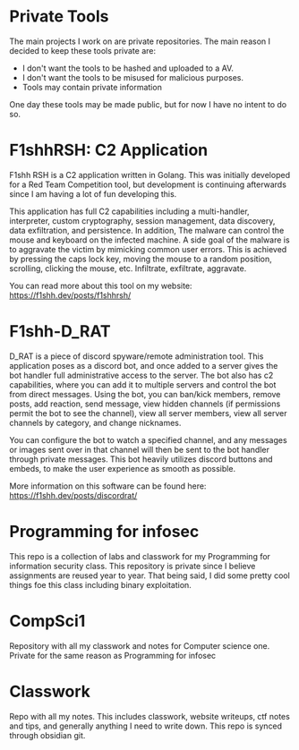 # Private Tools
The main projects I work on are private repositories. The main reason I decided to keep these tools private are:
- I don't want the tools to be hashed and uploaded to a AV.
- I don't want the tools to be misused for malicious purposes.
- Tools may contain private information

One day these tools may be made public, but for now I have no intent to do so.

# F1shhRSH: C2 Application
F1shh RSH is a C2 application written in Golang. This was initially developed for a Red Team Competition tool, but development is continuing afterwards since I am having a lot of fun developing this.

This application has full C2 capabilities including a multi-handler, interpreter, custom cryptography, session management, data discovery, data exfiltration, and persistence. In addition, The malware can control the mouse and keyboard on the infected machine. A side goal of the malware is to aggravate the victim by mimicking common user errors. This is achieved by pressing the caps lock key, moving the mouse to a random position, scrolling, clicking the mouse, etc. Infiltrate, exfiltrate, aggravate. 

You can read more about this tool on my website: https://f1shh.dev/posts/f1shhrsh/

# F1shh-D_RAT
D_RAT is a piece of discord spyware/remote administration tool. This application poses as a discord bot, and once added to a server gives the bot handler full administrative access to the server. The bot also has c2 capabilities, where you can add it to multiple servers and control the bot from direct messages. Using the bot, you can ban/kick members, remove posts, add reaction, send message, view hidden channels (if permissions permit the bot to see the channel), view all server members, view all server channels by category, and change nicknames. 

You can configure the bot to watch a specified channel, and any messages or images sent over in that channel will then be sent to the bot handler through private messages. This bot heavily utilizes discord buttons and embeds, to make the user experience as smooth as possible.

More information on this software can be found here: https://f1shh.dev/posts/discordrat/

# Programming for infosec
This repo is a collection of labs and classwork for my Programming for information security class. This repository is private since I believe assignments are reused year to year. That being said, I did some pretty cool things foe this class including binary exploitation.

# CompSci1
Repository with all my classwork and notes for Computer science one. Private for the same reason as Programming for infosec

# Classwork
Repo with all my notes. This includes classwork, website writeups, ctf notes and tips, and generally anything I need to write down. This repo is synced through obsidian git.
